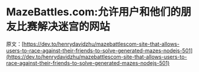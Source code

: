 # MazeBattles.com:允许用户和他们的朋友比赛解决迷宫的网站

原文：[https://dev.to/henrydavidzhu/mazebattlescom-site-that-allows-users-to-race-against-their-friends-to-solve-generated-mazes-nodejs-501](https://dev.to/henrydavidzhu/mazebattlescom-site-that-allows-users-to-race-against-their-friends-to-solve-generated-mazes-nodejs-501)